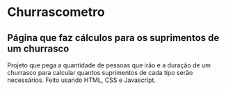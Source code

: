 # Churrascometro
<h2>Página que faz cálculos para os suprimentos de um churrasco</h2>
Projeto que pega a quantidade de pessoas que irão e a duração de um churrasco para calcular quantos suprimentos de cada tipo serão necessários.
Feito usando HTML, CSS e Javascript.
